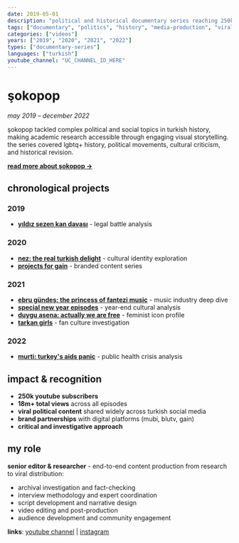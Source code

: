 ```yaml
---
date: 2019-05-01
description: "political and historical documentary series reaching 250k subscribers"
tags: ["documentary", "politics", "history", "media-production", "viral-content"]
categories: ["videos"]
years: ["2019", "2020", "2021", "2022"]
types: ["documentary-series"]
languages: ["turkish"]
youtube_channel: "UC_CHANNEL_ID_HERE"
---
```


# şokopop
*may 2019 – december 2022*

şokopop tackled complex political and social topics in turkish history, making academic research accessible through engaging visual storytelling. the series covered lgbtq+ history, political movements, cultural criticism, and historical revision.

**[read more about şokopop →](/videos/sokopop/about/)**


## chronological projects

### 2019
- **[yıldız sezen kan davası](/videos/sokopop/yildiz-sezen/)** - legal battle analysis

### 2020
- **[nez: the real turkish delight](/videos/sokopop/nez/)** - cultural identity exploration
- **[projects for gain](/videos/sokopop/gain-projects/)** - branded content series

### 2021
- **[ebru gündeş: the princess of fantezi music](/videos/sokopop/ebru-gundes/)** - music industry deep dive
- **[special new year episodes](/videos/sokopop/yilbasi/)** - year-end cultural analysis
- **[duygu asena: actually we are free](/videos/sokopop/duygu-asena/)** - feminist icon profile
- **[tarkan girls](/videos/sokopop/tarkan-girls/)** - fan culture investigation

### 2022
- **[murti: turkey's aids panic](/videos/sokopop/murti/)** - public health crisis analysis

## impact & recognition
- **250k youtube subscribers**
- **18m+ total views** across all episodes
- **viral political content** shared widely across turkish social media
- **brand partnerships** with digital platforms (mubi, blutv, gain)
- **critical and investigative approach** 

## my role
**senior editor & researcher** - end-to-end content production from research to viral distribution:
- archival investigation and fact-checking
- interview methodology and expert coordination  
- script development and narrative design
- video editing and post-production
- audience development and community engagement

**links**: [youtube channel](https://www.youtube.com/c/%C5%9EOKOPOP) | [instagram](https://www.instagram.com/sok_o_pop/)
